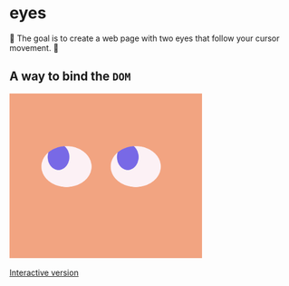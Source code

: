 # eyes

🎯 The goal is to create a web page with two eyes that follow your cursor movement. 👀

## A way to bind the `DOM`

<img src = 'example.png' width="340" height="290"> 

<a href="https://anyapages.github.io/eyes.html">Interactive version</a>
